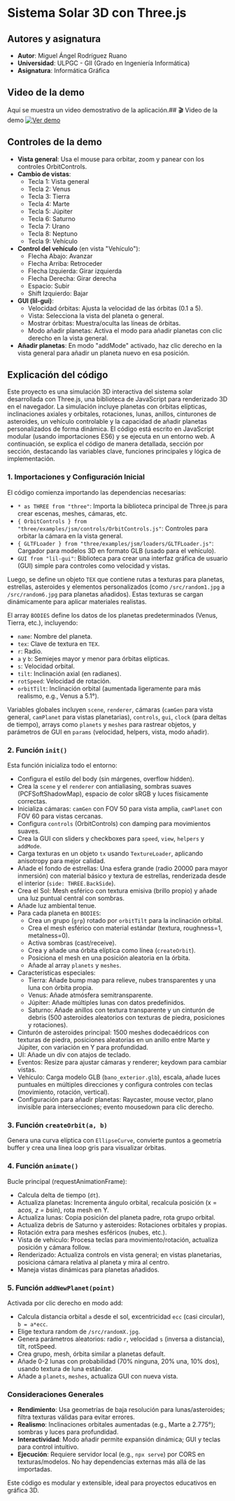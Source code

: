 # Sistema Solar 3D con Three.js

## Autores y asignatura
- **Autor**: Miguel Ángel Rodríguez Ruano
- **Universidad**: ULPGC - GII (Grado en Ingeniería Informática)
- **Asignatura**: Informática Gráfica

## Video de la demo
Aquí se muestra un video demostrativo de la aplicación.## 🎬 Video de la demo
[![Ver demo](https://img.youtube.com/vi/k1bgapVHT_w/0.jpg)](https://youtu.be/k1bgapVHT_w)


## Controles de la demo
- **Vista general**: Usa el mouse para orbitar, zoom y panear con los controles OrbitControls.
- **Cambio de vistas**:
  - Tecla 1: Vista general
  - Tecla 2: Venus
  - Tecla 3: Tierra
  - Tecla 4: Marte
  - Tecla 5: Júpiter
  - Tecla 6: Saturno
  - Tecla 7: Urano
  - Tecla 8: Neptuno
  - Tecla 9: Vehículo
- **Control del vehículo** (en vista "Vehículo"):
  - Flecha Abajo: Avanzar
  - Flecha Arriba: Retroceder
  - Flecha Izquierda: Girar izquierda
  - Flecha Derecha: Girar derecha
  - Espacio: Subir
  - Shift Izquierdo: Bajar
- **GUI (lil-gui)**:
  - Velocidad órbitas: Ajusta la velocidad de las órbitas (0.1 a 5).
  - Vista: Selecciona la vista del planeta o general.
  - Mostrar órbitas: Muestra/oculta las líneas de órbitas.
  - Modo añadir planetas: Activa el modo para añadir planetas con clic derecho en la vista general.
- **Añadir planetas**: En modo "addMode" activado, haz clic derecho en la vista general para añadir un planeta nuevo en esa posición.

## Explicación del código
Este proyecto es una simulación 3D interactiva del sistema solar desarrollada con Three.js, una biblioteca de JavaScript para renderizado 3D en el navegador. La simulación incluye planetas con órbitas elípticas, inclinaciones axiales y orbitales, rotaciones, lunas, anillos, cinturones de asteroides, un vehículo controlable y la capacidad de añadir planetas personalizados de forma dinámica. El código está escrito en JavaScript modular (usando importaciones ES6) y se ejecuta en un entorno web. A continuación, se explica el código de manera detallada, sección por sección, destacando las variables clave, funciones principales y lógica de implementación.

### 1. Importaciones y Configuración Inicial
El código comienza importando las dependencias necesarias:
- `* as THREE from "three"`: Importa la biblioteca principal de Three.js para crear escenas, meshes, cámaras, etc.
- `{ OrbitControls } from "three/examples/jsm/controls/OrbitControls.js"`: Controles para orbitar la cámara en la vista general.
- `{ GLTFLoader } from "three/examples/jsm/loaders/GLTFLoader.js"`: Cargador para modelos 3D en formato GLB (usado para el vehículo).
- `GUI from "lil-gui"`: Biblioteca para crear una interfaz gráfica de usuario (GUI) simple para controles como velocidad y vistas.

Luego, se define un objeto `TEX` que contiene rutas a texturas para planetas, estrellas, asteroides y elementos personalizados (como `/src/random1.jpg` a `/src/random6.jpg` para planetas añadidos). Estas texturas se cargan dinámicamente para aplicar materiales realistas.

El array `BODIES` define los datos de los planetas predeterminados (Venus, Tierra, etc.), incluyendo:
- `name`: Nombre del planeta.
- `tex`: Clave de textura en `TEX`.
- `r`: Radio.
- `a` y `b`: Semiejes mayor y menor para órbitas elípticas.
- `s`: Velocidad orbital.
- `tilt`: Inclinación axial (en radianes).
- `rotSpeed`: Velocidad de rotación.
- `orbitTilt`: Inclinación orbital (aumentada ligeramente para más realismo, e.g., Venus a 5.1°).

Variables globales incluyen `scene`, `renderer`, cámaras (`camGen` para vista general, `camPlanet` para vistas planetarias), `controls`, `gui`, `clock` (para deltas de tiempo), arrays como `planets` y `meshes` para rastrear objetos, y parámetros de GUI en `params` (velocidad, helpers, vista, modo añadir).

### 2. Función `init()`
Esta función inicializa todo el entorno:
- Configura el estilo del body (sin márgenes, overflow hidden).
- Crea la `scene` y el `renderer` con antialiasing, sombras suaves (PCFSoftShadowMap), espacio de color sRGB y luces físicamente correctas.
- Inicializa cámaras: `camGen` con FOV 50 para vista amplia, `camPlanet` con FOV 60 para vistas cercanas.
- Configura `controls` (OrbitControls) con damping para movimientos suaves.
- Crea la GUI con sliders y checkboxes para `speed`, `view`, `helpers` y `addMode`.
- Carga texturas en un objeto `tx` usando `TextureLoader`, aplicando anisotropy para mejor calidad.
- Añade el fondo de estrellas: Una esfera grande (radio 20000 para mayor inmersión) con material básico y textura de estrellas, renderizada desde el interior (`side: THREE.BackSide`).
- Crea el Sol: Mesh esférico con textura emisiva (brillo propio) y añade una luz puntual central con sombras.
- Añade luz ambiental tenue.
- Para cada planeta en `BODIES`:
  - Crea un grupo (`grp`) rotado por `orbitTilt` para la inclinación orbital.
  - Crea el mesh esférico con material estándar (textura, roughness=1, metalness=0).
  - Activa sombras (cast/receive).
  - Crea y añade una órbita elíptica como línea (`createOrbit`).
  - Posiciona el mesh en una posición aleatoria en la órbita.
  - Añade al array `planets` y `meshes`.
- Características especiales:
  - Tierra: Añade bump map para relieve, nubes transparentes y una luna con órbita propia.
  - Venus: Añade atmósfera semitransparente.
  - Júpiter: Añade múltiples lunas con datos predefinidos.
  - Saturno: Añade anillos con textura transparente y un cinturón de debris (500 asteroides aleatorios con texturas de piedra, posiciones y rotaciones).
- Cinturón de asteroides principal: 1500 meshes dodecaédricos con texturas de piedra, posiciones aleatorias en un anillo entre Marte y Júpiter, con variación en Y para profundidad.
- UI: Añade un div con atajos de teclado.
- Eventos: Resize para ajustar cámaras y renderer; keydown para cambiar vistas.
- Vehículo: Carga modelo GLB (`bano_exterior.glb`), escala, añade luces puntuales en múltiples direcciones y configura controles con teclas (movimiento, rotación, vertical).
- Configuración para añadir planetas: Raycaster, mouse vector, plano invisible para intersecciones; evento mousedown para clic derecho.

### 3. Función `createOrbit(a, b)`
Genera una curva elíptica con `EllipseCurve`, convierte puntos a geometría buffer y crea una línea loop gris para visualizar órbitas.

### 4. Función `animate()`
Bucle principal (requestAnimationFrame):
- Calcula delta de tiempo (`dt`).
- Actualiza planetas: Incrementa ángulo orbital, recalcula posición (x = a*cos, z = b*sin), rota mesh en Y.
- Actualiza lunas: Copia posición del planeta padre, rota grupo orbital.
- Actualiza debris de Saturno y asteroides: Rotaciones orbitales y propias.
- Rotación extra para meshes esféricos (nubes, etc.).
- Vista de vehículo: Procesa teclas para movimiento/rotación, actualiza posición y cámara follow.
- Renderizado: Actualiza controls en vista general; en vistas planetarias, posiciona cámara relativa al planeta y mira al centro.
- Maneja vistas dinámicas para planetas añadidos.

### 5. Función `addNewPlanet(point)`
Activada por clic derecho en modo add:
- Calcula distancia orbital `a` desde el sol, excentricidad `ecc` (casi circular), `b = a*ecc`.
- Elige textura random de `/src/randomX.jpg`.
- Genera parámetros aleatorios: radio `r`, velocidad `s` (inversa a distancia), tilt, rotSpeed.
- Crea grupo, mesh, órbita similar a planetas default.
- Añade 0-2 lunas con probabilidad (70% ninguna, 20% una, 10% dos), usando textura de luna estándar.
- Añade a `planets`, `meshes`, actualiza GUI con nueva vista.

### Consideraciones Generales
- **Rendimiento**: Usa geometrías de baja resolución para lunas/asteroides; filtra texturas válidas para evitar errores.
- **Realismo**: Inclinaciones orbitales aumentadas (e.g., Marte a 2.775°); sombras y luces para profundidad.
- **Interactividad**: Modo añadir permite expansión dinámica; GUI y teclas para control intuitivo.
- **Ejecución**: Requiere servidor local (e.g., `npx serve`) por CORS en texturas/modelos. No hay dependencias externas más allá de las importadas.

Este código es modular y extensible, ideal para proyectos educativos en gráfica 3D.